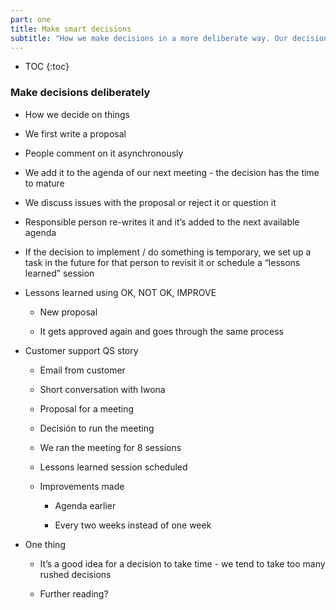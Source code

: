 ```yaml
---
part: one
title: Make smart decisions
subtitle: "How we make decisions in a more deliberate way. Our decision-making process."
---
```


* TOC
{:toc}

### Make decisions deliberately

- How we decide on things

- We first write a proposal

- People comment on it asynchronously

- We add it to the agenda of our next meeting - the decision has the time to mature

- We discuss issues with the proposal or reject it or question it

- Responsible person re-writes it and it’s added to the next available agenda

- If the decision to implement / do something is temporary, we set up a task in the future for that person to revisit it or schedule a “lessons learned” session

- Lessons learned using OK, NOT OK, IMPROVE

	- New proposal

	- It gets approved again and goes through the same process

- Customer support QS story

	- Email from customer

	- Short conversation with Iwona

	- Proposal for a meeting

	- Decisión to run the meeting

	- We ran the meeting for 8 sessions

	- Lessons learned session scheduled

	- Improvements made

		- Agenda earlier

		- Every two weeks instead of one week

- One thing

	- It’s a good idea for a decision to take time - we tend to take too many rushed decisions

	- Further reading?
